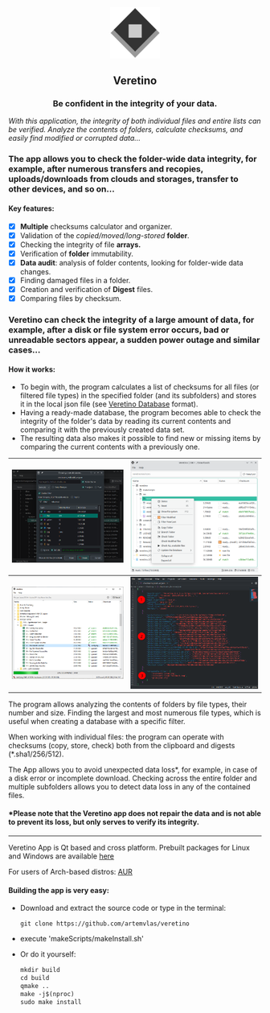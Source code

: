 <div align="center">
    <img src="res/icons/generic/veretino.svg" width="20%">
<h2 align="center">Veretino</h2>
<h3 align="center">Be confident in the integrity of your data.</h3>
</div>

_With this application, the integrity of both individual files and entire lists can be verified.
Analyze the contents of folders, calculate checksums, and easily find modified or corrupted data..._

### The app allows you to check the folder-wide data integrity, for example, after numerous transfers and recopies, uploads/downloads from clouds and storages, transfer to other devices, and so on...

#### Key features:
* [x] **Multiple** checksums calculator and organizer.
* [x] Validation of the _copied/moved/long-stored_ **folder**.
* [x] Checking the integrity of file **arrays.**
* [x] Verification of **folder** immutability.
* [x] **Data audit**: analysis of folder contents, looking for folder-wide data changes.
* [x] Finding damaged files in a folder.
* [x] Creation and verification of **Digest** files.
* [x] Comparing files by checksum.

### Veretino can check the integrity of a large amount of data, for example, after a disk or file system error occurs, bad or unreadable sectors appear, a sudden power outage and similar cases...

#### How it works:
* To begin with, the program calculates a list of checksums for all files (or filtered file types) in the specified folder (and its subfolders) and stores it in the local json file (see [Veretino Database](https://github.com/artemvlas/veretino/wiki/Veretino-Database) format).
* Having a ready-made database, the program becomes able to check the integrity of the folder's data by reading its current contents and comparing it with the previously created data set.
* The resulting data also makes it possible to find new or missing items by comparing the current contents with a previously one.

| ![Filter](screenshots/dialog_dbcreation_dark.png) | ![Db_View](screenshots/viewdb_light.png)                |
|---------------------------------------------------|---------------------------------------------------------|
| ![Main](screenshots/veretino_mainview.png)        | ![Database](screenshots/veretino_db_format_example.png) |

The program allows analyzing the contents of folders by file types, their number and size. Finding the largest and most numerous file types, which is useful when creating a database with a specific filter.

When working with individual files: the program can operate with checksums (copy, store, check) both from the clipboard and digests (*.sha1/256/512).

The App allows you to avoid unexpected data loss*, for example, in case of a disk error or incomplete download. Checking across the entire folder and multiple subfolders allows you to detect data loss in any of the contained files.

#### *Please note that the Veretino app does not repair the data and is not able to prevent its loss, but only serves to verify its integrity.
---
Veretino App is Qt based and cross platform. Prebuilt packages for Linux and Windows are available [here](https://github.com/artemvlas/veretino/releases)

For users of Arch-based distros: [AUR](https://aur.archlinux.org/packages/veretino)

#### Building the app is very easy:
* Download and extract the source code or type in the terminal:

      git clone https://github.com/artemvlas/veretino
* execute 'makeScripts/makeInstall.sh'
* Or do it yourself:

      mkdir build
      cd build
      qmake ..
      make -j$(nproc)
      sudo make install
